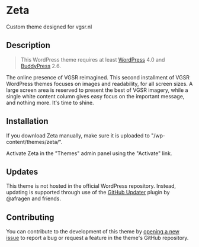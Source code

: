 # Zeta #

Custom theme designed for vgsr.nl

## Description ##

> This WordPress theme requires at least [WordPress](https://wordpress.org) 4.0 and [BuddyPress](https://buddypress.org) 2.6.

The online presence of VGSR reimagined. This second installment of VGSR WordPress themes focuses on images and readability, for all screen sizes. A large screen area is reserved to present the best of VGSR imagery, while a single white content column gives easy focus on the important message, and nothing more. It's time to shine.

## Installation ##

If you download Zeta manually, make sure it is uploaded to "/wp-content/themes/zeta/".

Activate Zeta in the "Themes" admin panel using the "Activate" link.

## Updates ##

This theme is not hosted in the official WordPress repository. Instead, updating is supported through use of the [GitHub Updater](https://github.com/afragen/github-updater/) plugin by @afragen and friends.

## Contributing ##

You can contribute to the development of this theme by [opening a new issue](https://github.com/vgsr/zeta/issues/) to report a bug or request a feature in the theme's GitHub repository.
